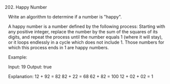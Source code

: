 202. Happy Number

Write an algorithm to determine if a number is "happy".

A happy number is a number defined by the following process: Starting with any positive integer, replace the number by the sum of the squares of its digits, and repeat the process until the number equals 1 (where it will stay), or it loops endlessly in a cycle which does not include 1. Those numbers for which this process ends in 1 are happy numbers.

Example: 

Input: 19
Output: true

Explanation: 
12 + 92 = 82
82 + 22 = 68
62 + 82 = 100
12 + 02 + 02 = 1